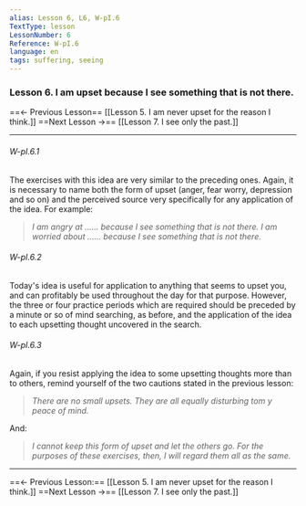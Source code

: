 ```yaml
---
alias: Lesson 6, L6, W-pI.6
TextType: lesson
LessonNumber: 6
Reference: W-pI.6
language: en
tags: suffering, seeing
---
```


### Lesson 6. I am upset because I see something that is not there.


==<- Previous Lesson== [[Lesson 5. I am never upset for the reason I think.]]
==Next Lesson ->== [[Lesson 7. I see only the past.]]
***
###### W-pI.6.1
The exercises with this idea are very similar to the preceding ones. Again, it is necessary to name both the form of upset (anger, fear worry, depression and so on) and the perceived source very specifically for any application of the idea. For example:

>_I am angry at ...... because I see something that is not there.
>I am worried about ...... because I see something that is not there._

###### W-pI.6.2
Today's idea is useful for application to anything that seems to upset you, and can profitably be used throughout the day for that purpose. However, the three or four practice periods which are required should be preceded by a minute or so of mind searching, as before, and the application of the idea to each upsetting thought uncovered in the search.

###### W-pI.6.3
Again, if you resist applying the idea to some upsetting thoughts more than to others, remind yourself of the two cautions stated in the previous lesson:

>_There are no small upsets. They are all equally disturbing tom y peace of mind._

And:
>_I cannot keep this form of upset and let the others go. For the purposes of these exercises, then, I will regard them all as the same._

***

==<- Previous Lesson:== [[Lesson 5. I am never upset for the reason I think.]]
==Next Lesson ->== [[Lesson 7. I see only the past.]]

